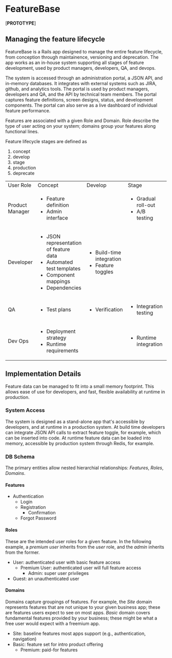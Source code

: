 # FeatureBase
[<b>PROTOTYPE</b>]
 
## Managing the feature lifecycle

FeatureBase is a Rails app designed to manage the entire feature lifecycle, from conception through maintainence, versioning and deprecation.  The app works as an in-house system supporting all stages of feature development, used by product managers, developers, QA, and devops.  

The system is accessed through an administration portal, a JSON API, and in-memory databases.  It integrates with external systems such as JIRA, github, and analytics tools.  The portal is used by product managers, developers and QA, and the API by technical team members.  The portal captures feature definitions, screen designs, status, and development components.  The portal can also serve as a live dashboard of individual feature performance.  

Features are associated with a given Role and Domain.  Role describe the type of user acting on your system; domains group your features along functional lines.  

Feature lifecycle stages are defined as 
<ol><li>concept</li>
  <li>develop</li>
  <li>stage</li>
  <li>production</li>
  <li>deprecate</li>
</ol>

<table>
  <tr>
    <td>
      User Role
  </td>
    <td>
      Concept
  </td>
    <td>
      Develop
  </td>
    <td>
      Stage
  </td>
    <td>
      Production
  </td>
    <td>
      Deprecate
  </td>
  </tr>
    <tr>
        <td>Product Manager</td>
      <td> <!-- concept -->
        <ul>
        <li>Feature definition</li>
        <li>Admin interface</li>
        </ul>
      </td>
      <td> <!-- develop -->
        <ul>
        </ul>
      </td>
      <td> <!-- staged -->
        <ul>
        <li>Gradual roll-out</li>
        <li>A/B testing</li>
        </ul>
      </td>
      <td> <!-- production -->
        <ul>
        <li>Analytics</li>
        <li>A/B testing</li>
        <li>User support</li>
        </ul>
      </td>
      <td> <!-- deprecated -->
        <ul>
        <li>Replacement planning</li>
        </ul>
      </td>
    </tr>
    <tr>
        <td>Developer</td> <!-- user role -->
      <td> <!-- concept -->
        <ul>
        <li>JSON representation of feature data</li>
        <li>Automated test templates</li>
        <li>Component mappings</li>
        <li>Dependencies</li>
        </ul>
      </td>
      <td><!-- develop -->
        <ul>
        <li>Build-time integration</li>
        <li>Feature toggles</li>
        </ul>
      </td> 
      <td> <!-- staged -->
        <ul>
        </ul>
      </td>
      <td> <!-- production -->
        <ul>
        </ul>
      </td>
      <td> <!-- deprecated -->
        <ul>
        <li>Code removal</li>
        </ul>
      </td>
    </tr>
    <tr>
      <td>QA</td> <!-- user role -->
      <td> <!-- concept -->
        <ul>
        <li>Test plans</li>
        </ul>
      </td>
      <td><!-- develop -->
        <ul>
          <li>Verification</li>
        </ul>
      </td> 
      <td> <!-- staged -->
        <ul>
        <li>Integration testing</li>
        </ul>
      </td>
      <td> <!-- production -->
        <ul>
          <li>Bug tracking</li>
        </ul>
      </td>
      <td> <!-- deprecated -->
        <ul>
        </ul>
      </td>
  </tr>
    <tr>
      <td>Dev Ops</td> <!-- user role -->
      <td> <!-- concept -->
        <ul>
        <li>Deployment strategy</li>
        <li>Runtime requirements</li>
        </ul>
      </td>
      <td><!-- develop -->
        <ul>
        </ul>
      </td> 
      <td> <!-- staged -->
        <ul>
        <li>Runtime integration</li>
        </ul>
      </td>
      <td> <!-- production -->
        <ul>
        <li>Measurement</li>
        <li>Runtime access</li>
        </ul>
      </td>
      <td> <!-- deprecated -->
        <ul>
        </ul>
      </td>
  </tr>
</table>

## Implementation Details

Feature data can be managed to fit into a small memory footprint.  This allows ease of use for developers, and fast, flexible availability at runtime in production.  

### System Access

The system is designed as a stand-alone app that's accessible by developers, and at runtime in a production system.  At build time developers can integrate JSON API calls to extract feature toggle, for example, which can be inserted into code.  At runtime feature data can be loaded into memory, accessible by production system through Redis, for example.  

### DB Schema

The primary entities allow nested hierarchial relationships:  <i>Features</i>, <i>Roles</i>, <i>Domains</i>.

#### Features

<ul>
  <li>Authentication
  <ul>
    <li>Login</li>
    <li>Registration
      <ul>
        <li>Confirmation</li>
       </ul>
    </li>
    <li>Forgot Password</li>
  </ul>
  </li>
</ul>


#### Roles
These are the intended user roles for a given feature.  In the following example, a <i>premium user</i> inherits from the <i>user</i> role, and the <i>admin</i> inherits from the former.  
<ul>
  <li>User:  authenticated user with basic feature access
  <ul>
    <li>Premium User:  authenticated user will full feature access
    <ul>
      <li>Admin:  super user privileges</li>
     </ul>
    </li>
   </ul>
   </li>
  <li>Guest:  an unauthenticated user</li>
</ul>

#### Domains
Domains capture groupings of features.  For example, the <i>Site</i> domain represents features that are not unique to your given business app; these are features users expect to see on most apps.  <i>Basic</i> domain covers fundamental features provided by your business; these might be what a free user would expect with a freemium app.  

<ul>
  <li>Site:  baseline features most apps support (e.g., authentication, navigation)</li>
  <li>Basic:  feature set for intro product offering
    <ul>
      <li>Premium:  paid-for features</li>
    </ul>
  </li>
</ul>

